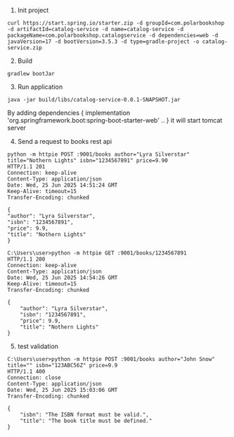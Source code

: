 1. Init project

```
curl https://start.spring.io/starter.zip -d groupId=com.polarbookshop -d artifactId=catalog-service -d name=catalog-service -d packageName=com.polarbookshop.catalogservice -d dependencies=web -d javaVersion=17 -d bootVersion=3.5.3 -d type=gradle-project -o catalog-service.zip
```

2. Build
```
gradlew bootJar
```

3. Run application
```commandline
java -jar build/libs/catalog-service-0.0.1-SNAPSHOT.jar 
```

By adding dependencies {
implementation 'org.springframework.boot:spring-boot-starter-web'
..
} 
it will start tomcat server


4. Send a request to books rest api
```
python -m httpie POST :9001/books author="Lyra Silverstar" title="Nothern Lights" isbn="1234567891" price=9.90
HTTP/1.1 201
Connection: keep-alive
Content-Type: application/json
Date: Wed, 25 Jun 2025 14:51:24 GMT
Keep-Alive: timeout=15
Transfer-Encoding: chunked

{
"author": "Lyra Silverstar",
"isbn": "1234567891",
"price": 9.9,
"title": "Nothern Lights"
}

C:\Users\user>python -m httpie GET :9001/books/1234567891
HTTP/1.1 200
Connection: keep-alive
Content-Type: application/json
Date: Wed, 25 Jun 2025 14:54:26 GMT
Keep-Alive: timeout=15
Transfer-Encoding: chunked

{
    "author": "Lyra Silverstar",
    "isbn": "1234567891",
    "price": 9.9,
    "title": "Nothern Lights"
}
```

5. test validation
```
C:\Users\user>python -m httpie POST :9001/books author="John Snow" title="" isbn="123ABC56Z" price=9.9
HTTP/1.1 400
Connection: close
Content-Type: application/json
Date: Wed, 25 Jun 2025 15:03:06 GMT
Transfer-Encoding: chunked

{
    "isbn": "The ISBN format must be valid.",
    "title": "The book title must be defined."
}

```
